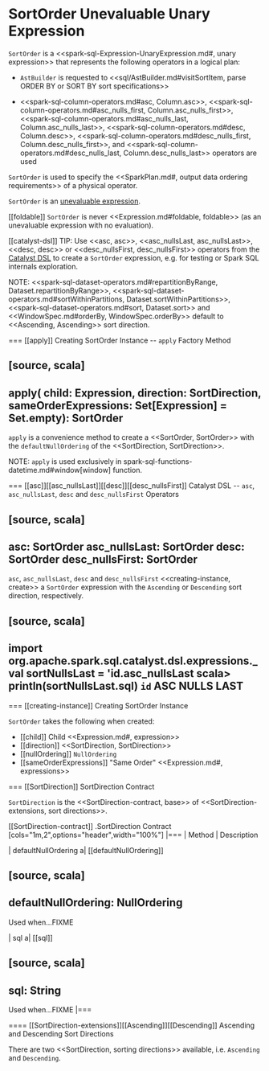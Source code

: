 # SortOrder Unevaluable Unary Expression

`SortOrder` is a <<spark-sql-Expression-UnaryExpression.md#, unary expression>> that represents the following operators in a logical plan:

* `AstBuilder` is requested to <<sql/AstBuilder.md#visitSortItem, parse ORDER BY or SORT BY sort specifications>>

* <<spark-sql-column-operators.md#asc, Column.asc>>, <<spark-sql-column-operators.md#asc_nulls_first, Column.asc_nulls_first>>, <<spark-sql-column-operators.md#asc_nulls_last, Column.asc_nulls_last>>, <<spark-sql-column-operators.md#desc, Column.desc>>, <<spark-sql-column-operators.md#desc_nulls_first, Column.desc_nulls_first>>, and <<spark-sql-column-operators.md#desc_nulls_last, Column.desc_nulls_last>> operators are used

`SortOrder` is used to specify the <<SparkPlan.md#, output data ordering requirements>> of a physical operator.

`SortOrder` is an [unevaluable expression](Unevaluable.md).

[[foldable]]
`SortOrder` is never <<Expression.md#foldable, foldable>> (as an unevaluable expression with no evaluation).

[[catalyst-dsl]]
TIP: Use <<asc, asc>>, <<asc_nullsLast, asc_nullsLast>>, <<desc, desc>> or <<desc_nullsFirst, desc_nullsFirst>> operators from the [Catalyst DSL](../catalyst-dsl/index.md) to create a `SortOrder` expression, e.g. for testing or Spark SQL internals exploration.

NOTE: <<spark-sql-dataset-operators.md#repartitionByRange, Dataset.repartitionByRange>>, <<spark-sql-dataset-operators.md#sortWithinPartitions, Dataset.sortWithinPartitions>>, <<spark-sql-dataset-operators.md#sort, Dataset.sort>> and <<WindowSpec.md#orderBy, WindowSpec.orderBy>> default to <<Ascending, Ascending>> sort direction.

=== [[apply]] Creating SortOrder Instance -- `apply` Factory Method

[source, scala]
----
apply(
  child: Expression,
  direction: SortDirection,
  sameOrderExpressions: Set[Expression] = Set.empty): SortOrder
----

`apply` is a convenience method to create a <<SortOrder, SortOrder>> with the `defaultNullOrdering` of the <<SortDirection, SortDirection>>.

NOTE: `apply` is used exclusively in spark-sql-functions-datetime.md#window[window] function.

=== [[asc]][[asc_nullsLast]][[desc]][[desc_nullsFirst]] Catalyst DSL -- `asc`, `asc_nullsLast`, `desc` and `desc_nullsFirst` Operators

[source, scala]
----
asc: SortOrder
asc_nullsLast: SortOrder
desc: SortOrder
desc_nullsFirst: SortOrder
----

`asc`, `asc_nullsLast`, `desc` and `desc_nullsFirst` <<creating-instance, create>> a `SortOrder` expression with the `Ascending` or `Descending` sort direction, respectively.

[source, scala]
----
import org.apache.spark.sql.catalyst.dsl.expressions._
val sortNullsLast = 'id.asc_nullsLast
scala> println(sortNullsLast.sql)
`id` ASC NULLS LAST
----

=== [[creating-instance]] Creating SortOrder Instance

`SortOrder` takes the following when created:

* [[child]] Child <<Expression.md#, expression>>
* [[direction]] <<SortDirection, SortDirection>>
* [[nullOrdering]] `NullOrdering`
* [[sameOrderExpressions]] "Same Order" <<Expression.md#, expressions>>

=== [[SortDirection]] SortDirection Contract

`SortDirection` is the <<SortDirection-contract, base>> of <<SortDirection-extensions, sort directions>>.

[[SortDirection-contract]]
.SortDirection Contract
[cols="1m,2",options="header",width="100%"]
|===
| Method
| Description

| defaultNullOrdering
a| [[defaultNullOrdering]]

[source, scala]
----
defaultNullOrdering: NullOrdering
----

Used when...FIXME

| sql
a| [[sql]]

[source, scala]
----
sql: String
----

Used when...FIXME
|===

==== [[SortDirection-extensions]][[Ascending]][[Descending]] Ascending and Descending Sort Directions

There are two <<SortDirection, sorting directions>> available, i.e. `Ascending` and `Descending`.
